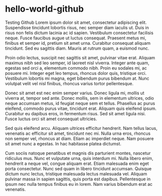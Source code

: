 # hello-world-github
Testing Github
Lorem ipsum dolor sit amet, consectetur adipiscing elit. Suspendisse tincidunt lobortis risus, nec semper diam iaculis ut. Duis in risus non felis dictum lacinia ac id sapien. Vestibulum consectetur facilisis neque. Fusce faucibus augue ut luctus consequat. Praesent metus mi, finibus et semper id, pretium sit amet urna. Curabitur consequat aliquam tincidunt. Sed eu sagittis diam. Mauris at rutrum quam, a euismod nunc.

Proin odio lectus, suscipit nec sagittis sit amet, pulvinar vitae erat. Aliquam maximus nibh sed leo semper, id laoreet nisl viverra. Integer ante quam, egestas sed orci a, elementum commodo nibh. Proin eu sodales mi, ac posuere mi. Integer eget leo tempus, rhoncus dolor quis, tristique orci. Vestibulum lobortis mi magna, eget bibendum purus bibendum at. Nunc volutpat velit vel nisl finibus, rhoncus varius tortor pellentesque.

Donec sit amet est nec enim semper varius. Donec ligula mi, mollis ut viverra at, tempor sed ante. Donec mollis, sem in elementum ultrices, odio neque accumsan metus, id feugiat neque sem et tellus. Phasellus ac purus eleifend, commodo purus vitae, tincidunt erat. Aliquam quis eleifend ipsum. Curabitur eu dapibus eros, in fermentum risus. Sed sit amet ligula nisi. Fusce luctus orci sit amet consequat ultricies.

Sed quis eleifend arcu. Aliquam ultrices efficitur hendrerit. Nam tellus lacus, venenatis ac efficitur sit amet, tincidunt nec mi. Nulla urna eros, rhoncus non semper vel, rhoncus at diam. Etiam ac imperdiet neque. Nam posuere sit amet nunc a egestas. In hac habitasse platea dictumst.

Cum sociis natoque penatibus et magnis dis parturient montes, nascetur ridiculus mus. Nunc et vulputate urna, quis interdum mi. Nulla libero enim, hendrerit a neque vel, congue aliquam erat. Etiam malesuada enim eget porta consectetur. Nunc sed quam in libero tincidunt accumsan. Quisque dictum nunc lectus, tristique malesuada lectus malesuada vel. Aliquam pulvinar massa in sapien sagittis, quis porta est dapibus. Pellentesque in ipsum nec nulla tempus finibus eu in lorem. Nam varius bibendum erat ac venenatis.

